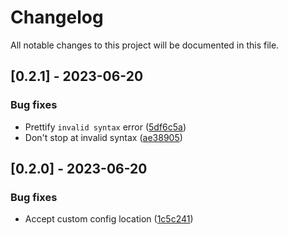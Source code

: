 # Changelog

All notable changes to this project will be documented in this file.

## [0.2.1] - 2023-06-20

### Bug fixes

- Prettify `invalid syntax` error ([5df6c5a](5df6c5afc18703120c290318207420a23c6fa7ff))
- Don't stop at invalid syntax ([ae38905](ae38905b333b970abb5a099db924506c5ffc64c0))

## [0.2.0] - 2023-06-20

### Bug fixes

- Accept custom config location ([1c5c241](1c5c241af99692a057f12911dd32a264738500b7))
